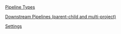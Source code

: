 ---
---

[Pipeline Types](https://docs.gitlab.com/ee/ci/pipelines/pipeline_architectures.html)

[Downstream Pipelines (parent-child and multi-project)](https://docs.gitlab.com/ee/ci/pipelines/downstream_pipelines.html)

[Settings](https://docs.gitlab.com/16.7/ee/ci/pipelines/settings.html)